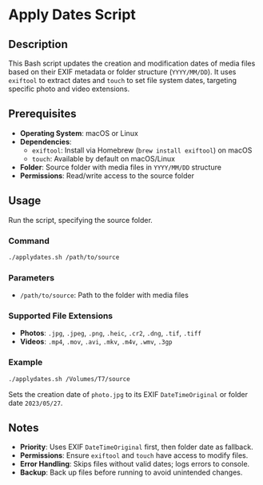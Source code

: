 # Apply Dates Script

## Description
This Bash script updates the creation and modification dates of media files based on their EXIF metadata or folder structure (`YYYY/MM/DD`). It uses `exiftool` to extract dates and `touch` to set file system dates, targeting specific photo and video extensions.

## Prerequisites
- **Operating System**: macOS or Linux
- **Dependencies**:
  - `exiftool`: Install via Homebrew (`brew install exiftool`) on macOS
  - `touch`: Available by default on macOS/Linux
- **Folder**: Source folder with media files in `YYYY/MM/DD` structure
- **Permissions**: Read/write access to the source folder

## Usage
Run the script, specifying the source folder.

### Command
```bash
./applydates.sh /path/to/source
```

### Parameters
- `/path/to/source`: Path to the folder with media files

### Supported File Extensions
- **Photos**: `.jpg`, `.jpeg`, `.png`, `.heic`, `.cr2`, `.dng`, `.tif`, `.tiff`
- **Videos**: `.mp4`, `.mov`, `.avi`, `.mkv`, `.m4v`, `.wmv`, `.3gp`

### Example
```bash
./applydates.sh /Volumes/T7/source
```
Sets the creation date of `photo.jpg` to its EXIF `DateTimeOriginal` or folder date `2023/05/27`.

## Notes
- **Priority**: Uses EXIF `DateTimeOriginal` first, then folder date as fallback.
- **Permissions**: Ensure `exiftool` and `touch` have access to modify files.
- **Error Handling**: Skips files without valid dates; logs errors to console.
- **Backup**: Back up files before running to avoid unintended changes.